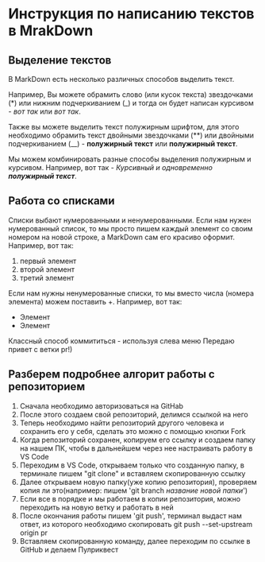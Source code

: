 # Инструкция по написанию текстов в MrakDown

## Выделение текстов

В MarkDown есть несколько различных способов выделить текст. 

Например, Вы можете обрамить слово (или кусок текста) звездочками (*) или нижним подчеркиванием (_) и тогда он будет написан курсивом - *вот так* или _вот так_.

Также вы можете выделить текст полужирным шрифтом, для этого необходимо обрамить текст двойными звездочками (**) или двойными подчеркиванием (__) - **полужирный текст** или __полужирный текст__.

Мы можем комбинировать разные способы выделения полужирным и курсивом. Например, вот так - _Курсивный и одновременно **полужирный текст**_.

## Работа со списками

Списки выбают нумерованными и ненумерованными. Если нам нужен нумерованный список, то мы просто пишем каждый элемент со своим номером на новой строке, а MarkDown сам его красиво оформит. Например, вот так:
1. первый элемент
2. второй элемент
3. третий элемент

Если нам нужны ненумерованные списки, то мы вместо числа (номера элемента) можем поставить +. Например, вот так:
+ Элемент
+ Элемент


Классный способ коммититься - используя слева меню 
Передаю привет с ветки pr!)
## Разберем подробнее алгорит работы с репозиторием 

1. Сначала необходимо авторизоваться на GitHab 
2. После этого создаем свой репозиторий, делимся ссылкой на него
3. Теперь необходимо найти репозиторий другого человека и сохранить его у себя, сделать это можно с помощью кнопки Fork
4. Когда репозиторий сохранен, копируем его ссылку и создаем папку на нашем ПК, чтобы в дальнейшем через нее настраивать работу в VS Code 
5. Переходим в VS Code, открываем только что созданную папку, в терминале пишем "git clone" и вставляем скопированную ссылку
6. Далее открываем новую папку(уже копию репозитория), проверяем копия ли это(например: пишем 'git branch *название новой папки*')
7. Если все в порядке и мы работаем в копии репозитория, можно переходить на новую ветку и работать в ней 
8. После окончания работы пишем 'git push', терминал выдаст нам ответ, из которого необходимо скопировать git push --set-upstream origin pr 
9. Вставляем скопированную команду, далее переходим по ссылке в GitHub и делаем Пулриквест 
